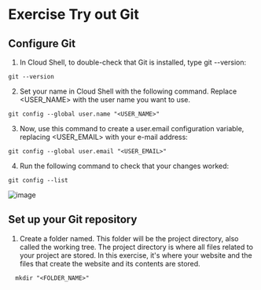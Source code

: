 # Exercise Try out Git

## Configure Git
1. In Cloud Shell, to double-check that Git is installed, type git --version:
```
git --version
```

2. Set your name in Cloud Shell with the following command. Replace <USER_NAME> with the user name you want to use.
```
git config --global user.name "<USER_NAME>"
```

3. Now, use this command to create a user.email configuration variable, replacing <USER_EMAIL> with your e-mail address:
```
git config --global user.email "<USER_EMAIL>"
```

4. Run the following command to check that your changes worked:
```
git config --list
```

![image](https://github.com/user-attachments/assets/2754affc-4a41-476e-a259-d052f504020c)

## Set up your Git repository
1. Create a folder named. This folder will be the project directory, also called the working tree. The project directory is where all files related to your project are stored. In this exercise, it's where your website and the files that create the website and its contents are stored.
```
  mkdir "<FOLDER_NAME>"
```
